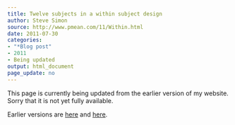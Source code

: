```yaml
---
title: Twelve subjects in a within subject design
author: Steve Simon
source: http://www.pmean.com/11/Within.html
date: 2011-07-30
categories:
- "*Blog post"
- 2011
- Being updated
output: html_document
page_update: no
---
```


This page is currently being updated from the earlier version of my website. Sorry that it is not yet fully available.

<!---More--->

Earlier versions are [here][sim1] and [here][sim2].

[sim1]: http://www.pmean.com/11/Within.html
[sim2]: http://new.pmean.com/within-design-twevle-subjects/

